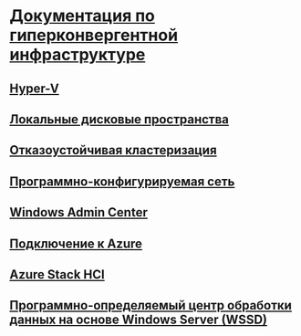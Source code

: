 # [Документация по гиперконвергентной инфраструктуре](index.yml)
## [Hyper-V](../virtualization/hyper-v/hyper-v-on-windows-server.md)
## [Локальные дисковые пространства](../storage/storage-spaces/storage-spaces-direct-overview.md)
## [Отказоустойчивая кластеризация](../failover-clustering/failover-clustering-overview.md)
## [Программно-конфигурируемая сеть](../networking/sdn/index.yml)
## [Windows Admin Center](../manage/windows-admin-center/overview.md)
## [Подключение к Azure](../manage/windows-admin-center/azure/index.md)
## [Azure Stack HCI](/azure-stack/operator/azure-stack-hci-overview)
## [Программно-определяемый центр обработки данных на основе Windows Server (WSSD)](https://www.microsoft.com/cloud-platform/software-defined-datacenter)